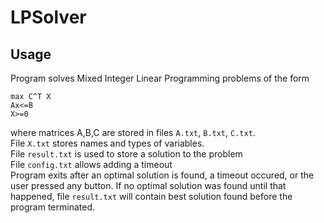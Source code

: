 # LPSolver

## Usage
Program solves Mixed Integer Linear Programming problems of the form  
  ```
  max C^T X  
  Ax<=B  
  X>=0
  ```  
where matrices A,B,C are stored in files `A.txt`, `B.txt`, `C.txt`.  
File `X.txt` stores names and types of variables.  
File `result.txt` is used to store a solution to the problem  
File `config.txt` allows adding a timeout  
Program exits after an optimal solution is found, a timeout occured, or the user pressed any button. If no optimal solution was found until that happened, file `result.txt` will contain best solution found before the program terminated.
